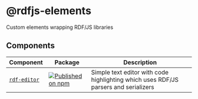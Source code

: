 # @rdfjs-elements

Custom elements wrapping RDF/JS libraries

## Components

| Component | Package | Description |
| -- | -- | -- |
| [`rdf-editor`](packages/rdf-editor) | [![Published on npm](https://img.shields.io/npm/v/@rdfjs-elements/rdf-editor.svg)](https://www.npmjs.com/package/@rdfjs-elements/rdf-editor) | Simple text editor with code highlighting which uses RDF/JS parsers and serializers |
